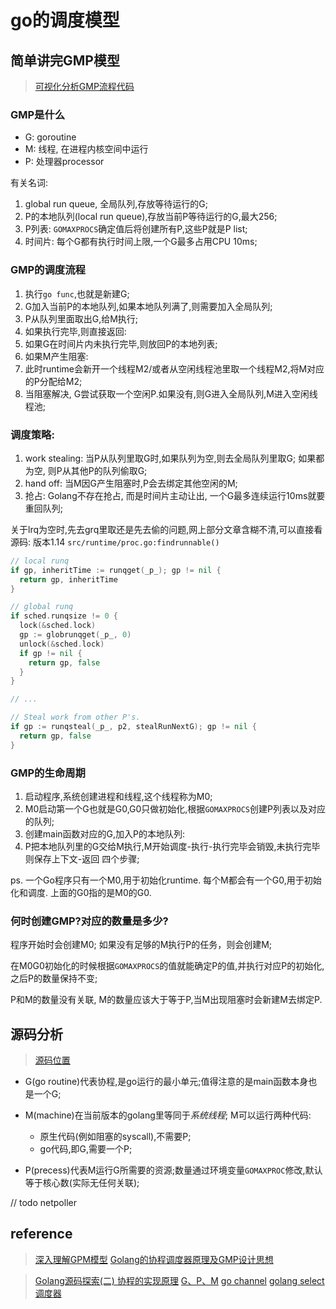 # go的调度模型

## 简单讲完GMP模型
> [可视化分析GMP流程代码](./trace/.)

### GMP是什么
- G: goroutine
- M: 线程, 在进程内核空间中运行
- P: 处理器processor

有关名词:
1. global run queue, 全局队列,存放等待运行的G;
2. P的本地队列(local run queue),存放当前P等待运行的G,最大256;
3. P列表: `GOMAXPROCS`确定值后将创建所有P,这些P就是P list;
4. 时间片: 每个G都有执行时间上限,一个G最多占用CPU 10ms;

### GMP的调度流程
1. 执行`go func`,也就是新建G;
2. G加入当前P的本地队列,如果本地队列满了,则需要加入全局队列;
3. P从队列里面取出G,给M执行;
4. 如果执行完毕,则直接返回:
5. 如果G在时间片内未执行完毕,则放回P的本地列表;
6. 如果M产生阻塞:
  1. 此时runtime会新开一个线程M2/或者从空闲线程池里取一个线程M2,将M对应的P分配给M2; 
  2. 当阻塞解决, G尝试获取一个空闲P.如果没有,则G进入全局队列,M进入空闲线程池;

### 调度策略:
1. work stealing: 当P从队列里取G时,如果队列为空,则去全局队列里取G; 如果都为空, 则P从其他P的队列偷取G;
2. hand off: 当M因G产生阻塞时,P会去绑定其他空闲的M;
3. 抢占: Golang不存在抢占, 而是时间片主动让出, 一个G最多连续运行10ms就要重回队列;

关于lrq为空时,先去grq里取还是先去偷的问题,网上部分文章含糊不清,可以直接看源码: 版本1.14 `src/runtime/proc.go:findrunnable()`
```go
// local runq
if gp, inheritTime := runqget(_p_); gp != nil {
  return gp, inheritTime
}

// global runq
if sched.runqsize != 0 {
  lock(&sched.lock)
  gp := globrunqget(_p_, 0)
  unlock(&sched.lock)
  if gp != nil {
    return gp, false
  }
}

// ...

// Steal work from other P's.
if gp := runqsteal(_p_, p2, stealRunNextG); gp != nil {
  return gp, false
}
```



### GMP的生命周期
1. 启动程序,系统创建进程和线程,这个线程称为M0;
2. M0启动第一个G也就是G0,G0只做初始化,根据`GOMAXPROCS`创建P列表以及对应的队列;
3. 创建main函数对应的G,加入P的本地队列:
4. P把本地队列里的G交给M执行,M开始调度-执行-执行完毕会销毁,未执行完毕则保存上下文-返回 四个步骤;

ps. 一个Go程序只有一个M0,用于初始化runtime. 每个M都会有一个G0,用于初始化和调度. 上面的G0指的是M0的G0.


### 何时创建GMP?对应的数量是多少?
程序开始时会创建M0; 如果没有足够的M执行P的任务，则会创建M;

在M0G0初始化的时候根据`GOMAXPROCS`的值就能确定P的值,并执行对应P的初始化,之后P的数量保持不变;

P和M的数量没有关联, M的数量应该大于等于P,当M出现阻塞时会新建M去绑定P.





## 源码分析
> [源码位置](https://github.com/golang/go/blob/go1.14.15/src/runtime/runtime2.go#L395)

- G(go routine)代表协程,是go运行的最小单元;值得注意的是main函数本身也是一个G;

- M(machine)在当前版本的golang里等同于*系统线程*;
  M可以运行两种代码:
    - 原生代码(例如阻塞的syscall),不需要P;
    - go代码,即G,需要一个P;

- P(precess)代表M运行G所需要的资源;数量通过环境变量`GOMAXPROC`修改,默认等于核心数(实际无任何关联);

// todo netpoller


## reference
> [深入理解GPM模型](https://www.bilibili.com/video/BV19r4y1w7Nx?p=6&spm_id_from=pageDriver)
> [Golang的协程调度器原理及GMP设计思想](https://www.kancloud.cn/aceld/golang/1958305#5GMP_305)


> [Golang源码探索(二) 协程的实现原理](https://www.cnblogs.com/zkweb/p/7815600.html)
> [G、P、M](https://github.com/friendlyhank/go-source/blob/master/runtime/golang%20pgm.md)
> [go channel](https://github.com/friendlyhank/toBeTopgopher/blob/master/golang/source/go_channel.md)
> [golang select](https://github.com/friendlyhank/toBeTopgopher/blob/master/golang/source/golang_select.md)
> [调度器](https://draveness.me/golang/docs/part3-runtime/ch06-concurrency/golang-goroutine/#657-%E7%BA%BF%E7%A8%8B%E7%AE%A1%E7%90%86)